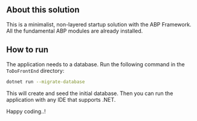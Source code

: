 ## About this solution

This is a minimalist, non-layered startup solution with the ABP Framework. All the fundamental ABP modules are already installed.

## How to run

The application needs to a database. Run the following command in the `ToDoFrontEnd` directory:

````bash
dotnet run --migrate-database
````

This will create and seed the initial database. Then you can run the application with any IDE that supports .NET.

Happy coding..!



